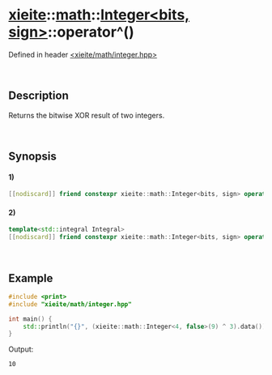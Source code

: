 # [xieite](../../../../../xieite.md)\:\:[math](../../../../../math.md)\:\:[Integer<bits, sign>](../../../../integer.md)\:\:operator^\(\)
Defined in header [<xieite/math/integer.hpp>](../../../../../../../include/xieite/math/integer.hpp)

&nbsp;

## Description
Returns the bitwise XOR result of two integers.

&nbsp;

## Synopsis
#### 1)
```cpp
[[nodiscard]] friend constexpr xieite::math::Integer<bits, sign> operator^(xieite::math::Integer<bits, sign> leftOperand, xieite::math::Integer<bits, sign> rightOperand) noexcept;
```
#### 2)
```cpp
template<std::integral Integral>
[[nodiscard]] friend constexpr xieite::math::Integer<bits, sign> operator^(xieite::math::Integer<bits, sign> leftOperand, Integral rightOperand) noexcept;
```

&nbsp;

## Example
```cpp
#include <print>
#include "xieite/math/integer.hpp"

int main() {
    std::println("{}", (xieite::math::Integer<4, false>(9) ^ 3).data());
}
```
Output:
```
10
```
